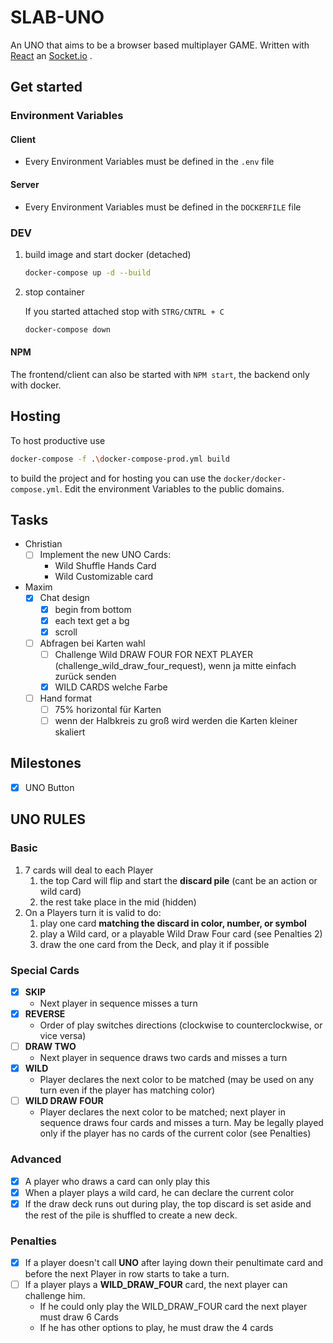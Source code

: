 # SLAB-UNO

An UNO that aims to be a browser based multiplayer GAME.
Written with [React](http://reactjs.org/) an [Socket.io](http://socket.io/) .

## Get started

### Environment Variables

#### Client
 - Every Environment Variables must be defined in the `.env` file
#### Server
 - Every Environment Variables must be defined in the `DOCKERFILE` file

### DEV

1. build image and start docker (detached)
    ```bash
    docker-compose up -d --build
    ```
2. stop container

   If you started attached stop with `STRG/CNTRL + C`
    ```bash
    docker-compose down
    ```

#### NPM
The frontend/client can also be started with `NPM start`, the backend only with docker.

## Hosting

To host productive use 
```bash
docker-compose -f .\docker-compose-prod.yml build
```
to build the project and for hosting you can use the `docker/docker-compose.yml`. 
Edit the environment Variables to the public domains.

## Tasks

- Christian
    - [ ] Implement the new UNO Cards:
        - Wild Shuffle Hands Card
        - Wild Customizable card
- Maxim
    - [x] Chat design
        - [x] begin from bottom
        - [x] each text get a bg
        - [x] scroll
    - [ ] Abfragen bei Karten wahl
        - [ ] Challenge Wild DRAW FOUR FOR NEXT PLAYER (challenge_wild_draw_four_request), wenn ja mitte einfach zurück
          senden
        - [x] WILD CARDS welche Farbe
    - [ ] Hand format
        - [ ] 75% horizontal für Karten
        - [ ] wenn der Halbkreis zu groß wird werden die Karten kleiner skaliert

## Milestones

- [x] UNO Button

## UNO RULES

### Basic

1. 7 cards will deal to each Player
    1. the top Card will flip and start the **discard pile** (cant be an action or wild card)
    2. the rest take place in the mid (hidden)
2. On a Players turn it is valid to do:
    1. play one card **matching the discard in color, number, or symbol**
    2. play a Wild card, or a playable Wild Draw Four card (see Penalties 2)
    3. draw the one card from the Deck, and play it if possible

### Special Cards

- [x] **SKIP**
    - Next player in sequence misses a turn
- [x] **REVERSE**
    - Order of play switches directions (clockwise to counterclockwise, or vice versa)
- [ ] **DRAW TWO**
    - Next player in sequence draws two cards and misses a turn
- [x] **WILD**
    - Player declares the next color to be matched
      (may be used on any turn even if the player has matching color)
- [ ] **WILD DRAW FOUR**
    - Player declares the next color to be matched; next player in sequence draws four cards and misses a turn.
      May be legally played only if the player has no cards of the current color (see Penalties)

### Advanced

- [x] A player who draws a card can only play this
- [x] When a player plays a wild card, he can declare the current color
- [x] If the draw deck runs out during play, the top discard is set aside and the rest of the pile is shuffled to create
  a new deck.

### Penalties

- [x] If a player doesn't call **UNO** after laying down their penultimate card
  and before the next Player in row starts to take a turn.
- [ ] If a player plays a **WILD_DRAW_FOUR** card, the next player can challenge him.
    - If he could only play the WILD_DRAW_FOUR card the next player must draw 6 Cards
    - If he has other options to play, he must draw the 4 cards
 